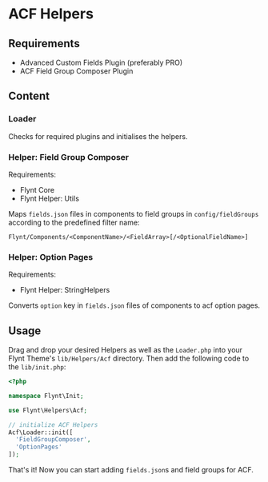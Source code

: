 # ACF Helpers

## Requirements
- Advanced Custom Fields Plugin (preferably PRO)
- ACF Field Group Composer Plugin

## Content
### Loader
Checks for required plugins and initialises the helpers.

### Helper: Field Group Composer
Requirements:
- Flynt Core
- Flynt Helper: Utils

Maps `fields.json` files in components to field groups in `config/fieldGroups` according to the predefined filter name:
```
Flynt/Components/<ComponentName>/<FieldArray>[/<OptionalFieldName>]
```

### Helper: Option Pages
Requirements:
- Flynt Helper: StringHelpers

Converts `option` key in `fields.json` files of components to acf option pages.

## Usage
Drag and drop your desired Helpers as well as the `Loader.php` into your Flynt Theme's `lib/Helpers/Acf` directory. Then add the following code to the `lib/init.php`:
```php
<?php

namespace Flynt\Init;

use Flynt\Helpers\Acf;

// initialize ACF Helpers
Acf\Loader::init([
  'FieldGroupComposer',
  'OptionPages'
]);

```

That's it! Now you can start adding `fields.json`s and field groups for ACF.
